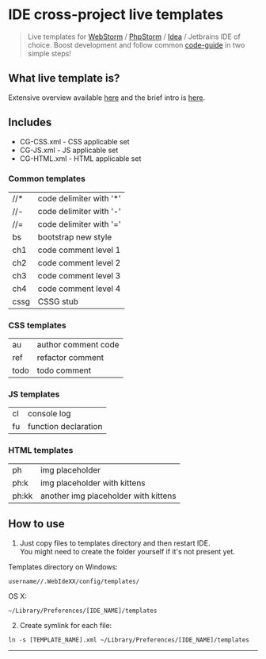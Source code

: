 # IDE cross-project live templates

> Live templates for
[WebStorm](https://www.jetbrains.com/webstorm/) /
[PhpStorm](https://www.jetbrains.com/phpstorm/) /
[Idea](https://www.jetbrains.com/idea/) /
Jetbrains IDE of choice.
> Boost development and follow common [code-guide](https://github.com/XOP/css-codeguide) in two simple steps!


## What live template is?

Extensive overview available [here](https://www.jetbrains.com/idea/help/live-templates.html) and the brief intro is [here](http://blog.jetbrains.com/webide/2012/10/high-speed-coding-with-custom-live-templates/).


## Includes

* CG-CSS.xml - CSS applicable set
* CG-JS.xml - JS applicable set
* CG-HTML.xml - HTML applicable set


### Common templates

<table>
    <tr>
        <td>//*</td>
        <td>code delimiter with '*'</td>
    </tr>
    <tr>
        <td>//-</td>
        <td>code delimiter with '-'</td>
    </tr>
    <tr>
        <td>//=</td>
        <td>code delimiter with '='</td>
    </tr>
    <tr>
        <td>bs</td>
        <td>bootstrap new style</td>
    </tr>
    <tr>
        <td>ch1</td>
        <td>code comment level 1</td>
    </tr>
    <tr>
        <td>ch2</td>
        <td>code comment level 2</td>
    </tr>
    <tr>
        <td>ch3</td>
        <td>code comment level 3</td>
    </tr>
    <tr>
        <td>ch4</td>
        <td>code comment level 4</td>
    </tr>
    <tr>
        <td>cssg</td>
        <td>CSSG stub</td>
    </tr>
</table>


### CSS templates

<table>
    <tr>
        <td>au</td>
        <td>author comment code</td>
    </tr>
    <tr>
        <td>ref</td>
        <td>refactor comment</td>
    </tr>
     <tr>
         <td>todo</td>
         <td>todo comment</td>
     </tr>
</table>


### JS templates

<table>
    <tr>
        <td>cl</td>
        <td>console log</td>
    </tr>
    <tr>
        <td>fu</td>
        <td>function declaration</td>
    </tr>
</table>


### HTML templates

<table>
    <tr>
        <td>ph</td>
        <td>img placeholder</td>
    </tr>
    <tr>
        <td>ph:k</td>
        <td>img placeholder with kittens</td>
    </tr>
    <tr>
        <td>ph:kk</td>
        <td>another img placeholder with kittens</td>
    </tr>
</table>


## How to use

1. Just copy files to templates directory and then restart IDE.  
You might need to create the folder yourself if it's not present yet.

Templates directory on Windows:
```
username//.WebIdeXX/config/templates/
```

OS X:
```
~/Library/Preferences/[IDE_NAME]/templates
```

2. Create symlink for each file:

```
ln -s [TEMPLATE_NAME].xml ~/Library/Preferences/[IDE_NAME]/templates
```

------
